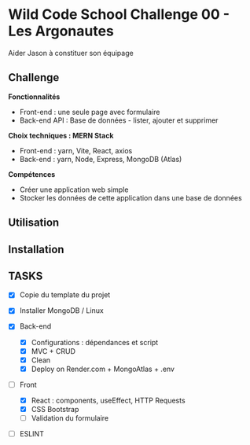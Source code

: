 # Wild Code School Challenge 00 - Les Argonautes
Aider Jason à constituer son équipage

## Challenge
**Fonctionnalités**
- Front-end : une seule page avec formulaire
- Back-end API : Base de données - lister, ajouter et supprimer

**Choix techniques : MERN Stack**
- Front-end : yarn, Vite, React, axios
- Back-end : yarn, Node, Express, MongoDB (Atlas)

**Compétences**
- Créer une application web simple
- Stocker les données de cette application dans une base de données


## Utilisation


## Installation



## TASKS
- [x] Copie du template du projet
- [x] Installer MongoDB / Linux
- [x] Back-end
    - [x] Configurations : dépendances et script
    - [x] MVC + CRUD
    - [x] Clean
    - [x] Deploy on Render.com + MongoAtlas + .env
- [ ] Front
    - [x] React : components, useEffect, HTTP Requests
    - [x] CSS Bootstrap
    - [ ] Validation du formulaire
- [ ] ESLINT

